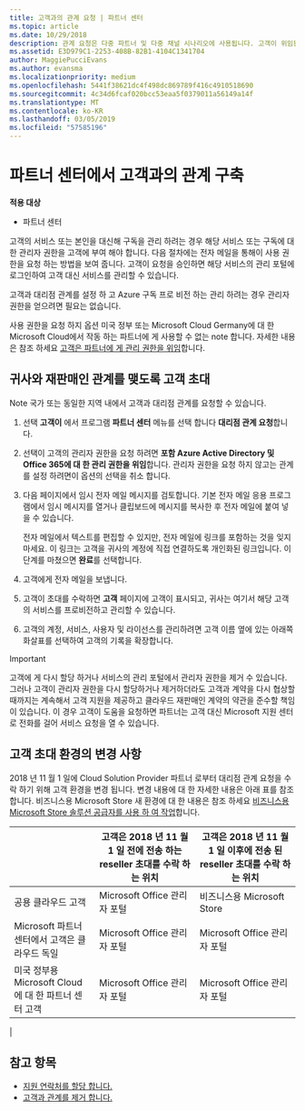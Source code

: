 ```yaml
---
title: 고객과의 관계 요청 | 파트너 센터
ms.topic: article
ms.date: 10/29/2018
description: 관계 요청은 다중 파트너 및 다중 채널 시나리오에 사용됩니다. 고객이 위임된 관리자 권한을 제거하여 프로비전 또는 지원을 제공하기 위해 복원해야 할 경우에도 유용합니다
ms.assetid: E3D979C1-2253-408B-82B1-4104C1341704
author: MaggiePucciEvans
ms.author: evansma
ms.localizationpriority: medium
ms.openlocfilehash: 5441f38621dc4f498dc869789f416c4910518690
ms.sourcegitcommit: 4c34d6fcaf020bcc53eaa5f0379011a56149a14f
ms.translationtype: MT
ms.contentlocale: ko-KR
ms.lasthandoff: 03/05/2019
ms.locfileid: "57585196"
---
```

# <a name="connect-with-customers-in-partner-center"></a>파트너 센터에서 고객과의 관계 구축

**적용 대상**

-  파트너 센터

고객의 서비스 또는 본인을 대신해 구독을 관리 하려는 경우 해당 서비스 또는 구독에 대 한 관리자 권한을 고객에 부여 해야 합니다. 다음 절차에는 전자 메일을 통해이 사용 권한을 요청 하는 방법을 보여 줍니다. 고객이 요청을 승인하면 해당 서비스의 관리 포털에 로그인하여 고객 대신 서비스를 관리할 수 있습니다.

고객과 대리점 관계를 설정 하 고 Azure 구독 프로 비전 하는 관리 하려는 경우 관리자 권한을 얻으려면 필요는 없습니다.

사용 권한을 요청 하지 옵션 미국 정부 또는 Microsoft Cloud Germany에 대 한 Microsoft Cloud에서 작동 하는 파트너에 게 사용할 수 없는 note 합니다. 자세한 내용은 참조 하세요 [고객은 파트너에 게 관리 권한을 위임](https://docs.microsoft.com/en-us/partner-center/customers_revoke_admin_privileges)합니다.


## <a name="invite-a-customer-to-establish-a-reseller-relationship-with-you"></a>귀사와 재판매인 관계를 맺도록 고객 초대

Note 국가 또는 동일한 지역 내에서 고객과 대리점 관계를 요청할 수 있습니다.

1.  선택 **고객이** 에서 프로그램 **파트너 센터** 메뉴를 선택 합니다 **대리점 관계 요청**합니다.

2.  선택이 고객의 관리자 권한을 요청 하려면 **포함 Azure Active Directory 및 Office 365에 대 한 관리 권한을 위임**합니다. 관리자 권한을 요청 하지 않고는 관계를 설정 하려면이 옵션의 선택을 취소 합니다. 

3.  다음 페이지에서 임시 전자 메일 메시지를 검토합니다. 기본 전자 메일 응용 프로그램에서 임시 메시지를 열거나 클립보드에 메시지를 복사한 후 전자 메일에 붙여 넣을 수 있습니다. 

    전자 메일에서 텍스트를 편집할 수 있지만, 전자 메일에 링크를 포함하는 것을 잊지 마세요. 이 링크는 고객을 귀사의 계정에 직접 연결하도록 개인화된 링크입니다. 이 단계를 마쳤으면 **완료**를 선택합니다.

3.  고객에게 전자 메일을 보냅니다.

5.  고객이 초대를 수락하면 **고객** 페이지에 고객이 표시되고, 귀사는 여기서 해당 고객의 서비스를 프로비전하고 관리할 수 있습니다.

 
6.  고객의 계정, 서비스, 사용자 및 라이선스를 관리하려면 고객 이름 옆에 있는 아래쪽 화살표를 선택하여 고객의 기록을 확장합니다.


> [!IMPORTANT]  
> 고객에 게 다시 할당 하거나 서비스의 관리 포털에서 관리자 권한을 제거 수 있습니다. 그러나 고객이 관리자 권한을 다시 할당하거나 제거하더라도 고객과 계약을 다시 협상할 때까지는 계속해서 고객 지원을 제공하고 클라우드 재판매인 계약의 약관을 준수할 책임이 있습니다. 이 경우 고객이 도움을 요청하면 파트너는 고객 대신 Microsoft 지원 센터로 전화를 걸어 서비스 요청을 열 수 있습니다.

## <a name="changes-to-the-customer-invitation-experience"></a>고객 초대 환경의 변경 사항

2018 년 11 월 1 일에 Cloud Solution Provider 파트너 로부터 대리점 관계 요청을 수락 하기 위해 고객 환경을 변경 됩니다. 변경 내용에 대 한 자세한 내용은 아래 표를 참조 합니다. 비즈니스용 Microsoft Store 새 환경에 대 한 내용은 참조 하세요 [비즈니스용 Microsoft Store 솔루션 공급자를 사용 하 여 작업](https://docs.microsoft.com/en-us/microsoft-store/work-with-partner-microsoft-store-business)합니다.

|  | 고객은 2018 년 11 월 1 일 전에 전송 하는 reseller 초대를 수락 하는 위치 | 고객은 2018 년 11 월 1 일 이후에 전송 된 reseller 초대를 수락 하는 위치 |
|---------|---------|---------
| 공용 클라우드 고객 | Microsoft Office 관리자 포털 | 비즈니스용 Microsoft Store |
| Microsoft 파트너 센터에서 고객은 클라우드 독일 | Microsoft Office 관리자 포털 | Microsoft Office 관리자 포털 |
| 미국 정부용 Microsoft Cloud에 대 한 파트너 센터 고객 | Microsoft Office 관리자 포털 | Microsoft Office 관리자 포털 |
|

## <a name="see-also"></a>참고 항목

- [지원 연락처를 할당 합니다.](assign-support-contacts.md)
- [고객과 관계를 제거 합니다.](remove-a-relationship.md)